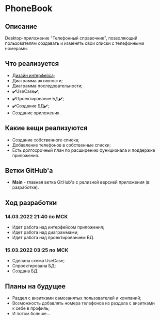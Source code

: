 # PhoneBook

## Описание

Desktop-приложение "Телефонный справочник", позволяющий пользователям создавать и изменять свои списки с телефонными номерами.

## Что реализуется

+ [Дизайн интерфейса](https://www.figma.com/proto/4H0BtWSOBV26zs5FG6DG99/PhoneBook?page-id=0%3A1&node-id=105%3A42&viewport=241%2C48%2C2.44&scaling=min-zoom&starting-point-node-id=105%3A42);
+ Диаграмма активности;
+ Диаграмма последовательности;
+ ✔️UseCase✔️;
+ ✔️Проектирование БД✔️;
+ ✔️Создание БД✔️;
+ Создание приложения.

## Какие вещи реализуются

+ Создание собственного списка;
+ Добавление телефонов в собственные списки;
+ Есть долгосрочный план по расширению функционала и поддержке приложения.

## Ветки GitHub'a

+ **Main** - главная ветка GitHub'а с релизной версией приложения (в разработке).

## Ход разработки

### 14.03.2022 21:40 по МСК

+ Идет работа над интерфейсом приложения;
+ Идет работа над диаграммами;
+ Идет работа над проектированием БД.

### 15.03.2022 03:25 по МСК

+ Сделана схема UseCase;
+ Спроектирована БД;
+ Создана БД.

## Планы на будущее
+ Раздел с визитками самозанятых пользователей и компаний;
+ Возможность добавлять номера телефонов из раздела с визитками к себе в профиль;
+ И потом больше...

